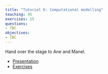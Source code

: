 ```yaml
---
title: "Tutorial 6: Computational modelling"
teaching: 45
exercises: 15
questions:
- TBC
objectives:
- TBC
---
```


Hand over the stage to Ane and Manel.

- [Presentation](../presentations/containers/presentation/)
- [Exercises](../presentations/containers/exercises/)
